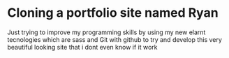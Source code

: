 # Cloning a portfolio site named Ryan

Just trying to improve my programming skills by using my new elarnt tecnologies which are sass and Git with github to try and develop this very beautiful looking site that i dont even know if it work
